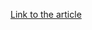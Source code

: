 [Link to the article](https://www.fireeye.com/blog/threat-research/2014/11/operation_doubletap.html)
